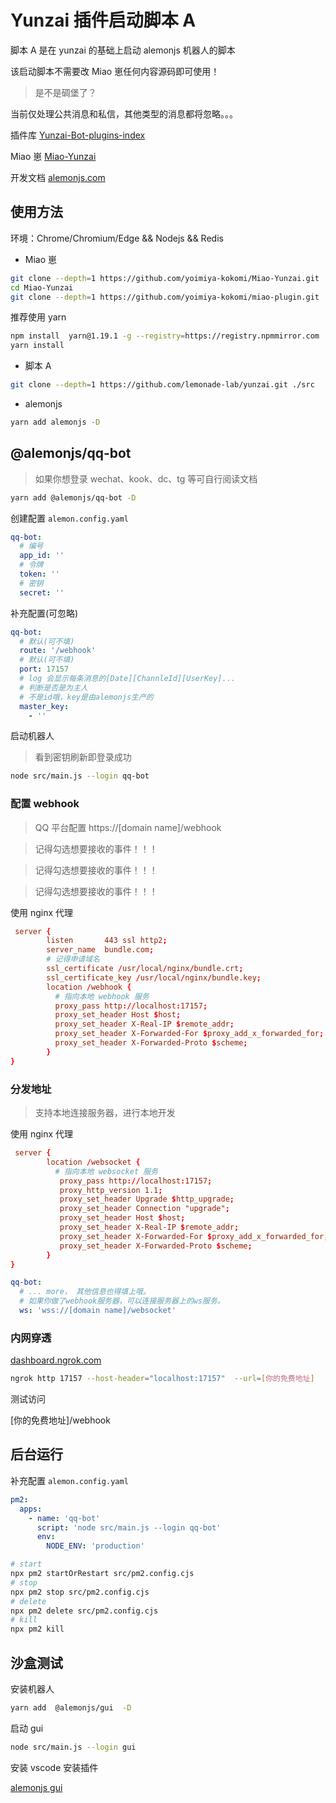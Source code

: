 # Yunzai 插件启动脚本 A

脚本 A 是在 yunzai 的基础上启动 alemonjs 机器人的脚本

该启动脚本不需要改 Miao 崽任何内容源码即可使用！

> 是不是碉堡了？

当前仅处理公共消息和私信，其他类型的消息都将忽略。。。

插件库 [Yunzai-Bot-plugins-index](https://github.com/yhArcadia/Yunzai-Bot-plugins-index)

Miao 崽 [Miao-Yunzai](https://github.com/yoimiya-kokomi/Miao-Yunzai)

开发文档 [alemonjs.com](https://alemonjs.com)

## 使用方法

环境：Chrome/Chromium/Edge && Nodejs && Redis

- Miao 崽

```sh
git clone --depth=1 https://github.com/yoimiya-kokomi/Miao-Yunzai.git
cd Miao-Yunzai
git clone --depth=1 https://github.com/yoimiya-kokomi/miao-plugin.git ./plugins/miao-plugin/
```

推荐使用 yarn

```sh
npm install  yarn@1.19.1 -g --registry=https://registry.npmmirror.com
yarn install
```

- 脚本 A

```sh
git clone --depth=1 https://github.com/lemonade-lab/yunzai.git ./src
```

- alemonjs

```sh
yarn add alemonjs -D
```

## @alemonjs/qq-bot

> 如果你想登录 wechat、kook、dc、tg 等可自行阅读文档

```sh
yarn add @alemonjs/qq-bot -D
```

创建配置 `alemon.config.yaml`

```yaml
qq-bot:
  # 编号
  app_id: ''
  # 令牌
  token: ''
  # 密钥
  secret: ''
```

补充配置(可忽略)

```yaml
qq-bot:
  # 默认(可不填)
  route: '/webhook'
  # 默认(可不填)
  port: 17157
  # log 会显示每条消息的[Date][ChannleId][UserKey]...
  # 判断是否是为主人
  # 不是id哦，key是由alemonjs生产的
  master_key:
    - ''
```

启动机器人

> 看到密钥刷新即登录成功

```sh
node src/main.js --login qq-bot
```

### 配置 webhook

> QQ 平台配置 https://[domain name]/webhook

> 记得勾选想要接收的事件！！！

> 记得勾选想要接收的事件！！！

> 记得勾选想要接收的事件！！！

使用 nginx 代理

```conf
 server {
        listen       443 ssl http2;
        server_name  bundle.com;
        # 记得申请域名
        ssl_certificate /usr/local/nginx/bundle.crt;
        ssl_certificate_key /usr/local/nginx/bundle.key;
        location /webhook {
          # 指向本地 webhook 服务
          proxy_pass http://localhost:17157;
          proxy_set_header Host $host;
          proxy_set_header X-Real-IP $remote_addr;
          proxy_set_header X-Forwarded-For $proxy_add_x_forwarded_for;
          proxy_set_header X-Forwarded-Proto $scheme;
        }
}
```

### 分发地址

> 支持本地连接服务器，进行本地开发

使用 nginx 代理

```conf
 server {
        location /websocket {
          # 指向本地 websocket 服务
           proxy_pass http://localhost:17157;
           proxy_http_version 1.1;
           proxy_set_header Upgrade $http_upgrade;
           proxy_set_header Connection "upgrade";
           proxy_set_header Host $host;
           proxy_set_header X-Real-IP $remote_addr;
           proxy_set_header X-Forwarded-For $proxy_add_x_forwarded_for;
           proxy_set_header X-Forwarded-Proto $scheme;
        }
}
```

```yaml
qq-bot:
  # ... more， 其他信息也得填上哦。
  # 如果你做了webhook服务器，可以连接服务器上的ws服务。
  ws: 'wss://[domain name]/websocket'
```

### 内网穿透

[dashboard.ngrok.com](https://dashboard.ngrok.com)

```sh
ngrok http 17157 --host-header="localhost:17157"  --url=[你的免费地址]
```

测试访问

[你的免费地址]/webhook

## 后台运行

补充配置 `alemon.config.yaml`

```yaml
pm2:
  apps:
    - name: 'qq-bot'
      script: 'node src/main.js --login qq-bot'
      env:
        NODE_ENV: 'production'
```

```sh
# start
npx pm2 startOrRestart src/pm2.config.cjs
# stop
npx pm2 stop src/pm2.config.cjs
# delete
npx pm2 delete src/pm2.config.cjs
# kill
npx pm2 kill
```

## 沙盒测试

安装机器人

```sh
yarn add  @alemonjs/gui  -D
```

启动 gui

```sh
node src/main.js --login gui
```

安装 vscode 安装插件

[alemonjs gui](https://marketplace.visualstudio.com/items?itemName=lemonade-x.alemonjs-gui)
